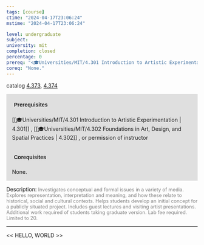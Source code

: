 ```yaml
---
tags: [course]
ctime: "2024-04-17T23:06:24"
mstime: "2024-04-17T23:06:24"

level: undergraduate
subject: 
university: mit
completion: closed
percentage: 0
prereq: "<🎓Universities/MIT/4.301 Introduction to Artistic Experimentation> , <🎓Universities/MIT/4.302 Foundations in Art, Design, and Spatial Practices> , or permission of instructor"
coreq: "None."
---
```


catalog [4.373](http://student.mit.edu/catalog/m4c.html#4.373), [4.374](http://student.mit.edu/catalog/m4c.html#4.374)

<span style="display: block; padding: 15px; background-color: rgb(100, 100, 100, 0.2);"><font id="m_prereq3102_0" style="display: block; font-family: Arial, sans-serif; font-weight: bold; padding: 5px">Prerequisites</font><br><span id="prereq3102_0">[[🎓Universities/MIT/4.301 Introduction to Artistic Experimentation | 4.301]] , [[🎓Universities/MIT/4.302 Foundations in Art, Design, and Spatial Practices | 4.302]] , or permission of instructor</span></span>
<span style="display: block; padding: 15px; background-color: rgb(100, 100, 100, 0.2);"><font id="m_coreq3102_0" style="display: block; font-family: Arial, sans-serif; font-weight: bold; padding: 5px">Corequisites</font><br><span id="coreq3102_0">None.</span></span>

<font style="">Description:</font>
<font style="color: grey; font-size: 0.8rem;">Investigates conceptual and formal issues in a variety of media. Explores representation, interpretation and meaning, and how these relate to historical, social and cultural contexts. Helps students develop an initial concept for a publicly situated project. Includes guest lectures and visiting artist presentations. Additional work required of students taking graduate version. Lab fee required. Limited to 20.</font>



---

<< HELLO, WORLD >>
